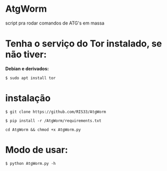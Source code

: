 # AtgWorm
script pra rodar comandos de ATG's em massa 

# Tenha o serviço do Tor instalado, se não tiver:

**Debian e derivados:**

`$ sudo apt install tor`

# instalação

`$ git clone https://github.com/RIS33/AtgWorm`

`$ pip install -r /AtgWorm/requirements.txt`

`cd AtgWorm && chmod +x AtgWorm.py`

# Modo de usar:
`$ python AtgWorm.py -h`
